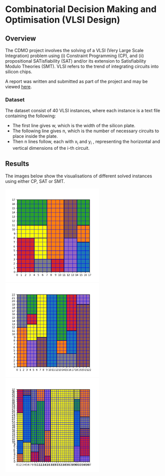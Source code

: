 # Combinatorial Decision Making and Optimisation (VLSI Design) 

## Overview
The CDMO project involves the solving of a VLSI (Very Large Scale Integration) problem using (i) Constraint Programming (CP), and (ii) propositional SATisfiability (SAT) and/or its extension to Satisfiability Modulo Theories (SMT). VLSI refers to the trend of integrating circuits into silicon chips.

A report was written and submitted as part of the project and may be viewed [here]().

### Dataset
The dataset consist of 40 VLSI instances, where each instance is a text file containing the following:
- The first line gives w, which is the width of the silicon plate.
- The following line gives n, which is the number of necessary circuits to place inside the plate. 
- Then n lines follow, each with x<sub>i</sub> and y<sub>i</sub> , representing the horizontal and vertical dimensions of the i-th circuit.

## Results
The images below show the visualisations of different solved instances using either CP, SAT or SMT.

<p float="left">
  <img src="https://github.com/LeonidasY/vlsi-design/blob/main/output/CP%20(Normal)/images/out-10.png" width="300" />
  <img src="https://github.com/LeonidasY/vlsi-design/blob/main/output/SAT/images/out-15.png" width="300" /> 
  <img src="https://github.com/LeonidasY/vlsi-design/blob/main/output/SMT/images/out-30.png" width="300" />
</p>
